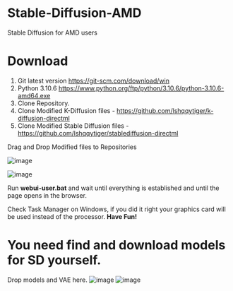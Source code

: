 # Stable-Diffusion-AMD
Stable Diffusion for AMD users

# Download
1. Git latest version https://git-scm.com/download/win
2. Python 3.10.6 https://www.python.org/ftp/python/3.10.6/python-3.10.6-amd64.exe
3. Clone Repository.
4. Clone Modified K-Diffusion files - https://github.com/lshqqytiger/k-diffusion-directml
5. Clone Modified Stable Diffusion files - https://github.com/lshqqytiger/stablediffusion-directml

Drag and Drop Modified files to Repositories

![image](https://user-images.githubusercontent.com/36568154/222983018-f5f894f8-ea2d-478a-9262-abaf773dae7f.png)

![image](https://user-images.githubusercontent.com/36568154/222983031-04583f42-0dec-4bd7-9a14-f06b868d3ed0.png)

Run **webui-user.bat** and wait until everything is established and until the page opens in the browser.

Check Task Manager on Windows, if you did it right your graphics card will be used instead of the processor.
**Have Fun!**

# You need find and download models for SD yourself.
Drop models and VAE here.
![image](https://user-images.githubusercontent.com/36568154/222983954-d8551185-f7c8-4d61-b901-c6255214ccec.png)
![image](https://user-images.githubusercontent.com/36568154/222983977-e17cc0d9-fa25-435a-8594-807342294083.png)

